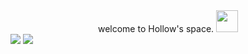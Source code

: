 <div align="center">  welcome to Hollow's space. <img src="https://media.giphy.com/media/WUlplcMpOCEmTGBtBW/giphy.gif" width="35"></div>
<img src="https://img.shields.io/badge/-Windows%2010-0078d6?style=flat-square&logo=Windows">
<img src="https://img.shields.io/badge/-IntelliJ%20IDEA-000000?style=flat-square&logo=IntelliJ%20IDEA">
